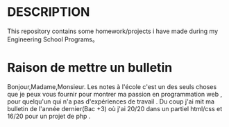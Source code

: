 # DESCRIPTION

  This repository contains some homework/projects i have made during my Engineering School Programs。 

# Raison de mettre un bulletin
  Bonjour,Madame,Monsieur. Les notes à l'école  c'est un des seuls choses que je peux vous fournir pour  montrer ma passion en programmation web , pour quelqu'un qui n'a pas d'expériences de travail .  Du coup j'ai mit ma bulletin de l'année dernier(Bac +3) où j'ai 20/20 dans un partiel html/css et 16/20 pour un projet de php . 
